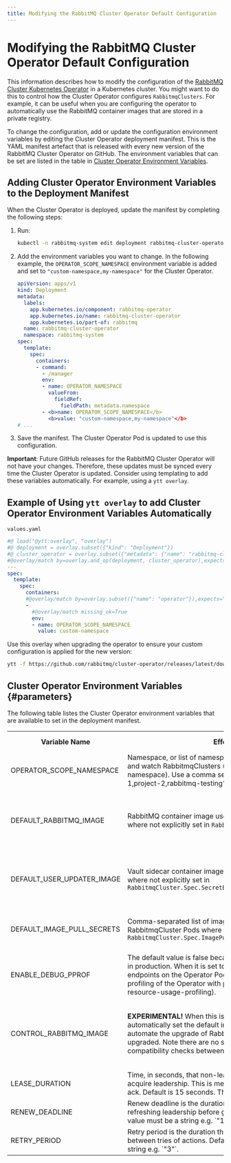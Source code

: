 ```yaml
---
title: Modifying the RabbitMQ Cluster Operator Default Configuration
---
```

<!--
Copyright (c) 2005-2024 Broadcom. All Rights Reserved. The term "Broadcom" refers to Broadcom Inc. and/or its subsidiaries.

All rights reserved. This program and the accompanying materials
are made available under the terms of the under the Apache License,
Version 2.0 (the "License”); you may not use this file except in compliance
with the License. You may obtain a copy of the License at

https://www.apache.org/licenses/LICENSE-2.0

Unless required by applicable law or agreed to in writing, software
distributed under the License is distributed on an "AS IS" BASIS,
WITHOUT WARRANTIES OR CONDITIONS OF ANY KIND, either express or implied.
See the License for the specific language governing permissions and
limitations under the License.
-->

# Modifying the RabbitMQ Cluster Operator Default Configuration

This information describes how to modify the configuration of the [RabbitMQ Cluster Kubernetes Operator](./operator-overview) in a Kubernetes cluster.
You might want to do this to control how the Cluster Operator configures `RabbitmqClusters`. For example, it can be useful when you are configuring the
operator to automatically use the RabbitMQ container images that are stored in a private registry.

To change the configuration, add or update the configuration environment variables by editing the
Cluster Operator deployment manifest. This is the YAML manifest artefact that is released with every new version of the RabbitMQ Cluster Operator on GitHub.
The environment variables that can be set are listed in the table in [Cluster Operator Environment Variables](#parameters).

## Adding Cluster Operator Environment Variables to the Deployment Manifest

When the Cluster Operator is deployed, update the manifest by completing the following steps:

1. Run:
    ```bash
    kubectl -n rabbitmq-system edit deployment rabbitmq-cluster-operator
    ```
2. Add the environment variables you want to change. In the following example, the `OPERATOR_SCOPE_NAMESPACE` environment variable is added and set
   to `"custom-namespace,my-namespace"` for the Cluster Operator.
    ```yaml
    apiVersion: apps/v1
    kind: Deployment
    metadata:
      labels:
        app.kubernetes.io/component: rabbitmq-operator
        app.kubernetes.io/name: rabbitmq-cluster-operator
        app.kubernetes.io/part-of: rabbitmq
      name: rabbitmq-cluster-operator
      namespace: rabbitmq-system
    spec:
      template:
        spec:
          containers:
          - command:
            - /manager
            env:
            - name: OPERATOR_NAMESPACE
              valueFrom:
                fieldRef:
                  fieldPath: metadata.namespace
            - <b>name: OPERATOR_SCOPE_NAMESPACE</b>
              <b>value: "custom-namespace,my-namespace"</b>
    # ...
    ```
3. Save the manifest. The Cluster Operator Pod is updated to use this configuration.

**Important**: Future GitHub releases for the RabbitMQ Cluster Operator will not have your changes.
Therefore, these updates must be synced every time
the Cluster Operator is updated. Consider using templating to add these variables automatically.
For example, using a `ytt overlay`.

## Example of Using `ytt overlay` to add Cluster Operator Environment Variables Automatically

<code>values.yaml</code>

```yaml
#@ load("@ytt:overlay", "overlay")
#@ deployment = overlay.subset({"kind": "Deployment"})
#@ cluster_operator = overlay.subset({"metadata": {"name": "rabbitmq-cluster-operator"}})
#@overlay/match by=overlay.and_op(deployment, cluster_operator),expects="1+"
---
spec:
  template:
    spec:
      containers:
      #@overlay/match by=overlay.subset({"name": "operator"}),expects="1+"
      -
        #@overlay/match missing_ok=True
        env:
        - name: OPERATOR_SCOPE_NAMESPACE
          value: custom-namespace
```
Use this overlay when upgrading the operator to ensure your custom configuration is applied for the new version:
```bash
ytt -f https://github.com/rabbitmq/cluster-operator/releases/latest/download/cluster-operator.yml -f values.yaml | kubectl apply -f -
```

## Cluster Operator Environment Variables {#parameters}

The following table listes the Cluster Operator environment variables that are available to set in the deployment manifest.

<table>
  <tr>
    <th>
    Variable Name
    </th>
    <th>
    Effect when Set
    </th>
    <th>
    Effect when not Set
    </th>
  </tr>
  <tr>
    <td>
    OPERATOR_SCOPE_NAMESPACE
    </td>
    <td>
    Namespace, or list of namespaces, which the operator will reconcile and watch RabbitmqClusters (independent of installation namespace).
    Use a comma separator, without spaces e.g. "project-1,project-2,rabbitmq-testing"
    </td>
    <td>
    All namespaces are watched and reconciled
    </td>
  </tr>
  <tr>
    <td>
    DEFAULT_RABBITMQ_IMAGE
    </td>
    <td>
    RabbitMQ container image used for new RabbitmqCluster Pods where not explicitly set in <code>RabbitmqCluster.Spec.Image</code>
    </td>
    <td>
    Operator uses the latest RabbitMQ container image available at time of release for new Pods
    </td>
  </tr>
  <tr>
    <td>
    DEFAULT_USER_UPDATER_IMAGE
    </td>
    <td>
    Vault sidecar container image used for new RabbitmqCluster Pods where not explicitly set in <code>RabbitmqCluster.Spec.SecretBackend.Vault.DefaultUserUpdaterImage</code>
    </td>
    <td>
    Operator uses the latest sidecar container image available at time of release for new Pods
    </td>
  </tr>
  <tr>
    <td>
    DEFAULT_IMAGE_PULL_SECRETS
    </td>
    <td>
    Comma-separated list of imagePullSecrets to set by default on all RabbitmqCluster Pods where not explicitly set in <code>RabbitmqCluster.Spec.ImagePullSecrets</code>
    </td>
    <td>
    New RabbitmqCluster Pods have no imagePullSecrets by default
    </td>
  </tr>
  <tr>
    <td>
    ENABLE_DEBUG_PPROF
    </td>
    <td>
    The default value is false because this variable should NOT be used in production. When it is set to true, it exposes a set of debug endpoints
    on the Operator Pod's metrics port for CPU and [memory profiling of the Operator with pprof](./debug-operator.md#operator-resource-usage-profiling).
    </td>
    <td>
    The pprof debug endpoint will not be exposed on the Operator Pod.
    </td>
  </tr>
  <tr>
    <td>
      CONTROL_RABBITMQ_IMAGE
    </td>
    <td>
      <b>EXPERIMENTAL!</b> When this is set to <code>true</code>, the operator will <b>always</b> automatically set the default image tags.
      This can be used to automate the upgrade of RabbitMQ clusters, when the Operator is upgraded. Note there are no safety checks
      performed, nor any compatibility checks between RabbitMQ versions.
    </td>
    <td>
      The Operator does not control the image. The user is responsible for updating RabbitmqCluster image.
    </td>
  </tr>
  <tr>
    <td>
      LEASE_DURATION
    </td>
    <td>
      Time, in seconds, that non-leader candidates will wait to force acquire leadership. This is measured against time of last observed ack.
      Default is 15 seconds. The value must be a string e.g. `"30"`.
    </td>
    <td>
      Default value is set to 15 seconds.
    </td>
  </tr>
  <tr>
    <td>
      RENEW_DEADLINE
    </td>
    <td>
      Renew deadline is the duration that the acting controlplane will retry refreshing leadership before giving up. Default is 10 seconds.
      The value must be a string e.g. `"10"`.
    </td>
    <td>
      Default value is set to 10 seconds.
    </td>
  </tr>
  <tr>
    <td>
      RETRY_PERIOD
    </td>
    <td>
      Retry period is the duration the LeaderElector clients should wait between tries of actions. Default is 2 seconds.
      The value must be a string e.g. `"3"`.
    </td>
    <td>
      Default value is set to 2 seconds.
    </td>
  </tr>
</table>
